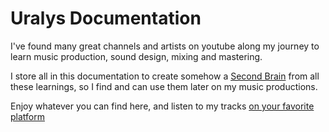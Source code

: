 # Uralys Documentation

I've found many great channels and artists on youtube along my journey to learn music production, sound design, mixing and mastering.

I store all in this documentation to create somehow a [Second Brain](https://www.insightkeeper.ai/blog/what-is-a-second-brain-unlocking-the-power-of-digital-knowledge-management) from all these learnings, so I find and can use them later on my music productions.

Enjoy whatever you can find here, and listen to my tracks [on your favorite platform](  https://linktr.ee/uralys)
